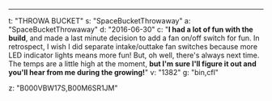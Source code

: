 ---
t: "THROWA BUCKET"
s: "SpaceBucketThrowaway"
a: "SpaceBucketThrowaway"
d: "2016-06-30"
c: "<strong>I had a lot of fun with the build</strong>, and made a last minute decision to add a fan on/off switch for fun. In retrospect, I wish I did separate intake/outtake fan switches because more LED indicator lights means more fun! But, oh well, there's always next time. The temps are a little high at the moment, <strong>but I'm sure I'll figure it out and you'll hear from me during the growing!</strong>"
v: "1382"
g: "bin,cfl"

z: "B000VBW17S,B00M6SR1JM"
